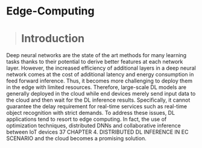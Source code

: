 # Edge-Computing

> # Introduction
Deep neural networks are the state of the art methods for many learning tasks thanks to their
potential to derive better features at each network layer. However, the increased efficiency of
additional layers in a deep neural network comes at the cost of additional latency and energy
consumption in feed forward inference. Thus, it becomes more challenging to deploy them in
the edge with limited resources.
Therefore, large-scale DL models are generally deployed in the cloud while end devices merely
send input data to the cloud and then wait for the DL inference results. Specifically, it cannot
guarantee the delay requirement for real-time services such as real-time object recognition with
strict demands.
To address these issues, DL applications tend to resort to edge computing. In fact, the use
of optimization techniques, distributed DNNs and collaborative inference between IoT devices
37
CHAPTER 4. DISTRIBUTED DL INFERENCE IN EC SCENARIO
and the cloud becomes a promising solution.
